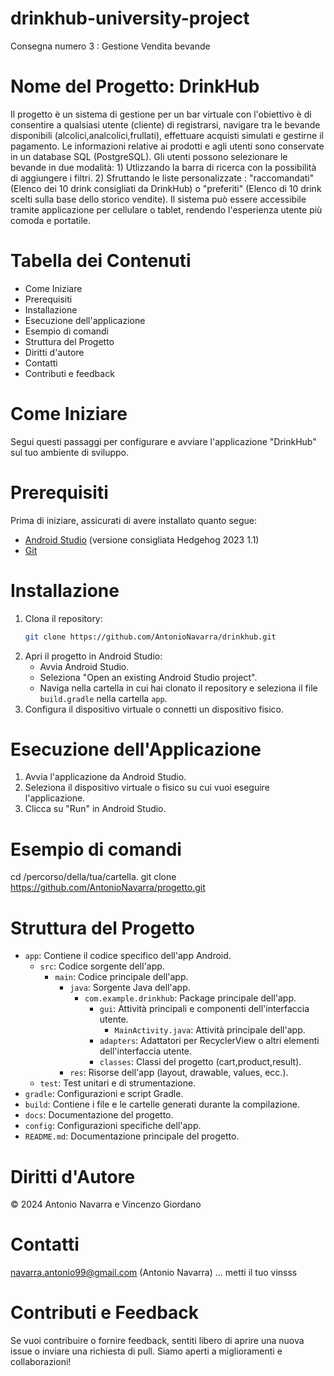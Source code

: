 # drinkhub-university-project
Consegna numero 3 : Gestione Vendita bevande

# Nome del Progetto: DrinkHub
Il progetto è un sistema di gestione per un bar virtuale con l'obiettivo è di consentire a qualsiasi utente (cliente) di registrarsi, navigare tra le bevande disponibili (alcolici,analcolici,frullati), effettuare acquisti simulati e gestirne il pagamento. Le informazioni relative ai prodotti e agli utenti sono conservate in un database SQL (PostgreSQL). Gli utenti possono selezionare le bevande in due modalità: 1) Utlizzando la barra di ricerca con la possibilità di aggiungere i filtri. 2) Sfruttando le liste personalizzate : "raccomandati" (Elenco dei 10 drink consigliati da DrinkHub) o "preferiti" (Elenco di 10 drink scelti sulla base dello storico vendite).
Il sistema può essere accessibile tramite applicazione per cellulare o tablet, rendendo l'esperienza utente più comoda e portatile.

# Tabella dei Contenuti
- Come Iniziare
- Prerequisiti
- Installazione
- Esecuzione dell'applicazione
- Esempio di comandi
- Struttura del Progetto
- Diritti d'autore 
- Contatti
- Contributi e feedback

# Come Iniziare
Segui questi passaggi per configurare e avviare l'applicazione "DrinkHub" sul tuo ambiente di sviluppo.

# Prerequisiti
Prima di iniziare, assicurati di avere installato quanto segue:
- [Android Studio](https://developer.android.com/studio) (versione consigliata Hedgehog 2023 1.1)
- [Git](https://git-scm.com/)

# Installazione
1. Clona il repository:
    ```bash
    git clone https://github.com/AntonioNavarra/drinkhub.git
    ```
2. Apri il progetto in Android Studio:
    - Avvia Android Studio.
    - Seleziona "Open an existing Android Studio project".
    - Naviga nella cartella in cui hai clonato il repository e seleziona il file `build.gradle` nella cartella `app`.
3. Configura il dispositivo virtuale o connetti un dispositivo fisico.

# Esecuzione dell'Applicazione
1. Avvia l'applicazione da Android Studio.
2. Seleziona il dispositivo virtuale o fisico su cui vuoi eseguire l'applicazione.
3. Clicca su "Run" in Android Studio.

# Esempio di comandi
cd /percorso/della/tua/cartella.
git clone https://github.com/AntonioNavarra/progetto.git

# Struttura del Progetto
- `app`: Contiene il codice specifico dell'app Android.
  - `src`: Codice sorgente dell'app.
    - `main`: Codice principale dell'app.
      - `java`: Sorgente Java dell'app.
        - `com.example.drinkhub`: Package principale dell'app.
          - `gui`: Attività principali e componenti dell'interfaccia utente.
            - `MainActivity.java`: Attività principale dell'app.
          - `adapters`: Adattatori per RecyclerView o altri elementi dell'interfaccia utente.
          - `classes`: Classi del progetto (cart,product,result).
      - `res`: Risorse dell'app (layout, drawable, values, ecc.).
  - `test`: Test unitari e di strumentazione.
- `gradle`: Configurazioni e script Gradle.
- `build`: Contiene i file e le cartelle generati durante la compilazione.
- `docs`: Documentazione del progetto.
- `config`: Configurazioni specifiche dell'app.
- `README.md`: Documentazione principale del progetto.

# Diritti d'Autore
© 2024 Antonio Navarra e Vincenzo Giordano

# Contatti
navarra.antonio99@gmail.com (Antonio Navarra)
... metti il tuo vinsss

# Contributi e Feedback
Se vuoi contribuire o fornire feedback, sentiti libero di aprire una nuova issue o inviare una richiesta di pull. Siamo aperti a miglioramenti e collaborazioni!
